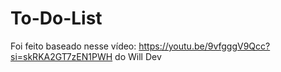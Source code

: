 # To-Do-List

Foi feito baseado nesse vídeo: https://youtu.be/9vfgggV9Qcc?si=skRKA2GT7zEN1PWH do Will Dev
